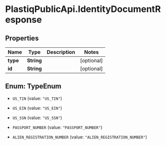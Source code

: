 # PlastiqPublicApi.IdentityDocumentResponse

## Properties

Name | Type | Description | Notes
------------ | ------------- | ------------- | -------------
**type** | **String** |  | [optional] 
**id** | **String** |  | [optional] 



## Enum: TypeEnum


* `US_TIN` (value: `"US_TIN"`)

* `US_EIN` (value: `"US_EIN"`)

* `US_SSN` (value: `"US_SSN"`)

* `PASSPORT_NUMBER` (value: `"PASSPORT_NUMBER"`)

* `ALIEN_REGISTRATION_NUMBER` (value: `"ALIEN_REGISTRATION_NUMBER"`)




